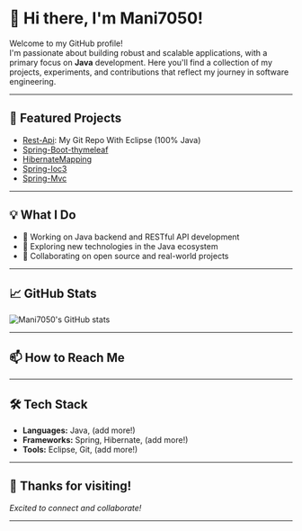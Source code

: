 # 👋 Hi there, I'm Mani7050!

Welcome to my GitHub profile!  
I'm passionate about building robust and scalable applications, with a primary focus on **Java** development. Here you'll find a collection of my projects, experiments, and contributions that reflect my journey in software engineering.

---

## 🚀 Featured Projects

- [Rest-Api](https://github.com/Mani7050/Rest-Api): My Git Repo With Eclipse (100% Java)
- [Spring-Boot-thymeleaf](https://github.com/Mani7050/Spring-Boot-thymeleaf)
- [HibernateMapping](https://github.com/Mani7050/HibernateMapping)
- [Spring-Ioc3](https://github.com/Mani7050/Spring-Ioc3)
- [Spring-Mvc](https://github.com/Mani7050/Spring-Mvc)

---

## 💡 What I Do

- 🔭 Working on Java backend and RESTful API development
- 🌱 Exploring new technologies in the Java ecosystem
- 🤝 Collaborating on open source and real-world projects

---

## 📈 GitHub Stats

![Mani7050's GitHub stats](https://github-readme-stats.vercel.app/api?username=Mani7050&show_icons=true&theme=radical)

---

## 📫 How to Reach Me

<!-- Add your preferred contact methods or social profiles here -->

---

## 🛠️ Tech Stack

- **Languages:** Java, (add more!)
- **Frameworks:** Spring, Hibernate, (add more!)
- **Tools:** Eclipse, Git, (add more!)

---

## 🌟 Thanks for visiting!

_Excited to connect and collaborate!_

---

<!-- Let's personalize this README even more! -->
